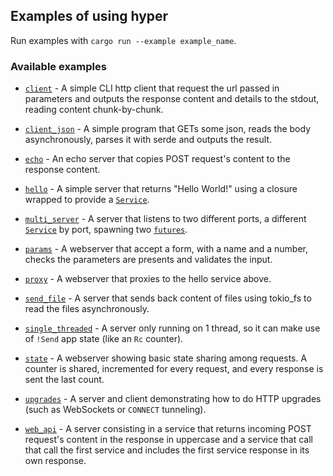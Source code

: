 ## Examples of using hyper

Run examples with `cargo run --example example_name`.

### Available examples

* [`client`](client.rs) - A simple CLI http client that request the url passed in parameters and outputs the response content and details to the stdout, reading content chunk-by-chunk.

* [`client_json`](client_json.rs) - A simple program that GETs some json, reads the body asynchronously,
parses it with serde and outputs the result.

* [`echo`](echo.rs) - An echo server that copies POST request's content to the response content.

* [`hello`](hello.rs) - A simple server that returns "Hello World!" using a closure wrapped to provide a [`Service`](../src/service/service.rs).

* [`multi_server`](multi_server.rs) - A server that listens to two different ports, a different [`Service`](../src/service/service.rs) by port, spawning two [`futures`](../src/rt.rs).

* [`params`](params.rs) - A webserver that accept a form, with a name and a number, checks the parameters are presents and validates the input.

* [`proxy`](proxy.rs) - A webserver that proxies to the hello service above.

* [`send_file`](send_file.rs) - A server that sends back content of files using tokio_fs to read the files asynchronously.

* [`single_threaded`](single_threaded.rs) - A server only running on 1 thread, so it can make use of `!Send` app state (like an `Rc` counter).

* [`state`](state.rs) - A webserver showing basic state sharing among requests. A counter is shared, incremented for every request, and every response is sent the last count.

* [`upgrades`](upgrades.rs) - A server and client demonstrating how to do HTTP upgrades (such as WebSockets or `CONNECT` tunneling).

* [`web_api`](web_api.rs) - A server consisting in a service that returns incoming POST request's content in the response in uppercase and a service that call that call the first service and includes the first service response in its own response.
